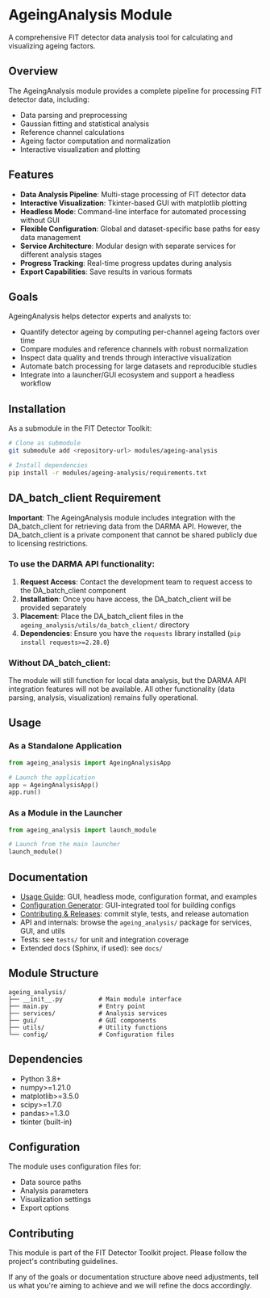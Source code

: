 # AgeingAnalysis Module

A comprehensive FIT detector data analysis tool for calculating and visualizing ageing factors.

## Overview

The AgeingAnalysis module provides a complete pipeline for processing FIT detector data, including:
- Data parsing and preprocessing
- Gaussian fitting and statistical analysis
- Reference channel calculations
- Ageing factor computation and normalization
- Interactive visualization and plotting

## Features

- **Data Analysis Pipeline**: Multi-stage processing of FIT detector data
- **Interactive Visualization**: Tkinter-based GUI with matplotlib plotting
- **Headless Mode**: Command-line interface for automated processing without GUI
- **Flexible Configuration**: Global and dataset-specific base paths for easy data management
- **Service Architecture**: Modular design with separate services for different analysis stages
- **Progress Tracking**: Real-time progress updates during analysis
- **Export Capabilities**: Save results in various formats

## Goals

AgeingAnalysis helps detector experts and analysts to:
- Quantify detector ageing by computing per-channel ageing factors over time
- Compare modules and reference channels with robust normalization
- Inspect data quality and trends through interactive visualization
- Automate batch processing for large datasets and reproducible studies
- Integrate into a launcher/GUI ecosystem and support a headless workflow

## Installation

As a submodule in the FIT Detector Toolkit:

```bash
# Clone as submodule
git submodule add <repository-url> modules/ageing-analysis

# Install dependencies
pip install -r modules/ageing-analysis/requirements.txt
```

## DA_batch_client Requirement

**Important**: The AgeingAnalysis module includes integration with the DA_batch_client for retrieving data from the DARMA API. However, the DA_batch_client is a private component that cannot be shared publicly due to licensing restrictions.

### To use the DARMA API functionality:

1. **Request Access**: Contact the development team to request access to the DA_batch_client component
2. **Installation**: Once you have access, the DA_batch_client will be provided separately
3. **Placement**: Place the DA_batch_client files in the `ageing_analysis/utils/da_batch_client/` directory
4. **Dependencies**: Ensure you have the `requests` library installed (`pip install requests>=2.28.0`)

### Without DA_batch_client:

The module will still function for local data analysis, but the DARMA API integration features will not be available. All other functionality (data parsing, analysis, visualization) remains fully operational.

## Usage

### As a Standalone Application

```python
from ageing_analysis import AgeingAnalysisApp

# Launch the application
app = AgeingAnalysisApp()
app.run()
```

### As a Module in the Launcher

```python
from ageing_analysis import launch_module

# Launch from the main launcher
launch_module()
```

## Documentation

- [Usage Guide](USAGE.md): GUI, headless mode, configuration format, and examples
- [Configuration Generator](USAGE.md#configuration-generator-gui): GUI-integrated tool for building configs
- [Contributing & Releases](CONTRIBUTING.md): commit style, tests, and release automation
- API and internals: browse the `ageing_analysis/` package for services, GUI, and utils
- Tests: see `tests/` for unit and integration coverage
- Extended docs (Sphinx, if used): see `docs/`

## Module Structure

```
ageing_analysis/
├── __init__.py          # Main module interface
├── main.py              # Entry point
├── services/            # Analysis services
├── gui/                 # GUI components
├── utils/               # Utility functions
└── config/              # Configuration files
```

## Dependencies

- Python 3.8+
- numpy>=1.21.0
- matplotlib>=3.5.0
- scipy>=1.7.0
- pandas>=1.3.0
- tkinter (built-in)

## Configuration

The module uses configuration files for:
- Data source paths
- Analysis parameters
- Visualization settings
- Export options

## Contributing

This module is part of the FIT Detector Toolkit project. Please follow the project's contributing guidelines.

If any of the goals or documentation structure above need adjustments, tell us what you're aiming to achieve and we will refine the docs accordingly.
